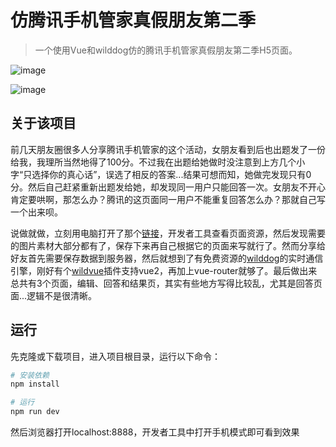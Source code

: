 # 仿腾讯手机管家真假朋友第二季

> 一个使用Vue和wilddog仿的腾讯手机管家真假朋友第二季H5页面。

![image](https://github.com/HumiH/lie/raw/master/src/assets/results/edit.gif)
 
 
![image](https://github.com/HumiH/lie/raw/master/src/assets/results/answer.gif)

## 关于该项目

前几天朋友圈很多人分享腾讯手机管家的这个活动，女朋友看到后也出题发了一份给我，我理所当然地得了100分。不过我在出题给她做时没注意到上方几个小字“只选择你的真心话”，误选了相反的答案...结果可想而知，她做完发现只有0分。然后自己赶紧重新出题发给她，却发现同一用户只能回答一次。女朋友不开心肯定要哄啊，那怎么办？腾讯的这页面同一用户不能重复回答怎么办？那就自己写一个出来呗。

说做就做，立刻用电脑打开了那个[链接](http://sdi.3g.qq.com/v/2017022316563001128?uid=oKowes5CNbfbeTZtMfenb6XC4q7g&sdi_sc=57&sdi_from=1&from=timeline&isappinstalled=0)，开发者工具查看页面资源，然后发现需要的图片素材大部分都有了，保存下来再自己根据它的页面来写就行了。然而分享给好友首先需要保存数据到服务器，然后就想到了有免费资源的[wilddog](https://www.wilddog.com)的实时通信引擎，刚好有个[wildvue](https://github.com/WildDogTeam/lib-js-wild-vue)插件支持vue2，再加上vue-router就够了。最后做出来总共有3个页面，编辑、回答和结果页，其实有些地方写得比较乱，尤其是回答页面...逻辑不是很清晰。

## 运行

先克隆或下载项目，进入项目根目录，运行以下命令：

``` bash
# 安装依赖
npm install

# 运行
npm run dev
```

然后浏览器打开localhost:8888，开发者工具中打开手机模式即可看到效果
